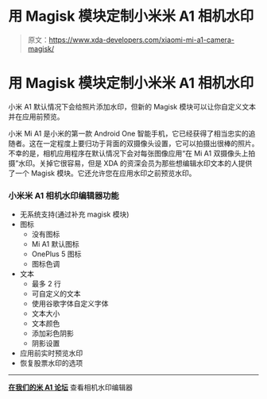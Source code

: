 # 用 Magisk 模块定制小米米 A1 相机水印

> 原文：<https://www.xda-developers.com/xiaomi-mi-a1-camera-magisk/>

# 用 Magisk 模块定制小米米 A1 相机水印

小米 A1 默认情况下会给照片添加水印，但新的 Magisk 模块可以让你自定义文本并在应用前预览。

小米 Mi A1 是小米的第一款 Android One 智能手机，它已经获得了相当忠实的追随者。这在一定程度上要归功于背面的双摄像头设置，它可以拍摄出很棒的照片。不幸的是，相机应用程序在默认情况下会对每张图像应用“在 Mi A1 双摄像头上拍摄”水印。关掉它很容易，但是 XDA 的资深会员为那些想编辑水印文本的人提供了一个 Magisk 模块。它还允许您在应用水印之前预览水印。

### 小米米 A1 相机水印编辑器功能

*   无系统支持(通过补充 magisk 模块)
*   图标
    *   没有图标
    *   Mi A1 默认图标
    *   OnePlus 5 图标
    *   图标色调
*   文本
    *   最多 2 行
    *   可自定义的文本
    *   使用谷歌字体自定义字体
    *   文本大小
    *   文本颜色
    *   添加彩色阴影
    *   阴影设置
*   应用前实时预览水印
*   恢复股票水印的选项

* * *

[**在我们的米 A1 论坛**](https://forum.xda-developers.com/mi-a1/themes/camera-watermark-editor-t3689342) 查看相机水印编辑器